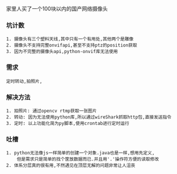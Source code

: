 家里人买了一个100块以内的国产网络摄像头

### 坑计数
    1. 摄像头有三个塑料天线,其中只有一个有用处,其他两个是雕像
    2. 摄像头不支持完整onvifapi,甚至不支持ptz的position获取
    3. 因为不完整的摄像头api,python-onvif库无法使用

### 需求
    定时转动,拍照片,

### 解决方法
    1. 拍照片: 通过opencv rtmp获取一张图片
    2. 转动: 因为无法使用python库,所以通过wireShark抓取http包,直接发送指令
    3. 定时: 以上功能化简为py脚本,使用crontab进行定时运行

### 吐槽
    1. python无法像js一样简单的创建一个对象.java也是一样,想用先定义,
        但是需求只是简单的找个筐放数据而已.并且用'.'操作符方便的读取修改
    2. 体系分层真的很有用,不然遇见在顶层无解的问题非常让人沮丧